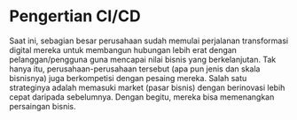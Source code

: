 # Pengertian CI/CD
Saat ini, sebagian besar perusahaan sudah memulai perjalanan transformasi digital mereka untuk membangun hubungan lebih erat dengan pelanggan/pengguna guna mencapai nilai bisnis yang berkelanjutan. Tak hanya itu, perusahaan-perusahaan tersebut (apa pun jenis dan skala bisnisnya) juga berkompetisi dengan pesaing mereka. Salah satu strateginya adalah memasuki market (pasar bisnis) dengan berinovasi lebih cepat daripada sebelumnya. Dengan begitu, mereka bisa memenangkan persaingan bisnis.
